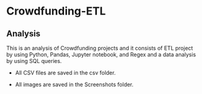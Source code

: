 # Crowdfunding-ETL
## Analysis
This is an analysis of Crowdfunding projects and it consists of ETL project by using Python, Pandas, Jupyter notebook, and Regex and a data analysis by using SQL queries.  

* All CSV files are saved in the csv folder.

* All images are saved in the Screenshots folder. 


